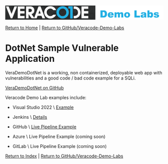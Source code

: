 ![Veracode Demo Labs](/images/veracode-demo-labs-banner-wide.png)

[Return to Home](/)  |  [Return to GitHub/Veracode-Demo-Labs](https://github.com/veracode-demo-labs)


# DotNet Sample Vulnerable Application

VeraDemoDotNet is a working, non containerized, deployable web app with vulnerabilities and a good code / bad code example for a SQLi.

[VeraDemoDotNet on GitHub](https://github.com/veracode-demo-labs/verademo-dotnet)

Veracode Demo Lab examples include:

* Visual Studio 2022 \ [Example](/IDEs/Visual-Studio-2022.md)

* Jenkins \ [Details](/CI-CD/Jenkins.md)

* GitHub \ [Live Pipeline Example](https://github.com/veracode-demo-labs/verademo-dotnet/actions)

* Azure  \ Live Pipeline Example (coming soon)

* GitLab \ Live Pipeline Example (coming soon)

[Return to Index](/)  |  [Return to GitHub/Veracode-Demo-Labs](https://github.com/veracode-demo-labs)